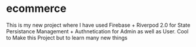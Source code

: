 # ecommerce
This is my new project where I have used Firebase + Riverpod 2.0 for State Persistance Management + Authnetication for Admin as well as User.
Cool to Make this Project but to learn many new things

